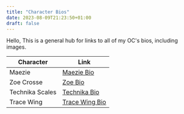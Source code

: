 ```yaml
---
title: "Character Bios"
date: 2023-08-09T21:23:50+01:00
draft: false
---
```


Hello, 
This is a general hub for links to all of my OC's bios, including images.

|Character|Link|
|----------|--------------------|
|Maezie |[Maezie Bio](/content/characterbios/maeziebio.md)|
|Zoe Crosse|[Zoe Bio](/content/characterbios/zoebio.md)|
|Technika Scales|[Technika Bio](/content/characterbios/technikabio.md)|
|Trace Wing|[Trace Wing Bio](/content/characterbios/tracebio.md)|